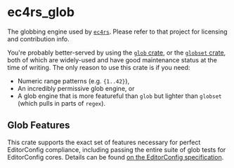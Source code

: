 # ec4rs_glob

The globbing engine used by [`ec4rs`](https://github.com/TheDaemoness/ec4rs).
Please refer to that project for licensing and contribution info.

You're probably better-served by using the
[`glob` crate](https://crates.io/crates/glob),
or the [`globset` crate](https://crates.io/crates/globset),
both of which are widely-used and have good maintenance status at the time of
writing. The only reason to use this crate is if you need:

- Numeric range patterns (e.g. `{1..42}`),
- An incredibly permissive glob engine, or
- A glob engine that is more featureful than `glob`
  but lighter than `globset` (which pulls in parts of `regex`).

## Glob Features

This crate supports the exact set of features necessary for
perfect EditorConfig compliance, including passing the entire suite of
glob tests for EditorConfig cores. Details can be found
[on the EditorConfig specification](https://editorconfig.org/#wildcards).
